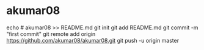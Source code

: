 # akumar08
echo # akumar08 >> README.md
git init
git add README.md
git commit -m "first commit"
git remote add origin https://github.com/akumar08/akumar08.git
git push -u origin master

